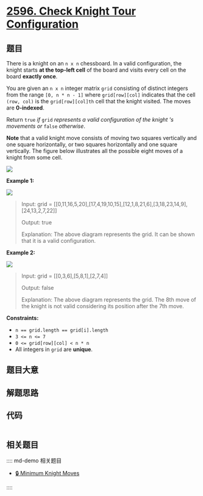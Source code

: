# [2596. Check Knight Tour Configuration](https://leetcode.com/problems/check-knight-tour-configuration)

## 题目

There is a knight on an `n x n` chessboard. In a valid configuration, the
knight starts **at the top-left cell** of the board and visits every cell on
the board **exactly once**.

You are given an `n x n` integer matrix `grid` consisting of distinct integers
from the range `[0, n * n - 1]` where `grid[row][col]` indicates that the cell
`(row, col)` is the `grid[row][col]th` cell that the knight visited. The moves
are **0-indexed**.

Return `true` _if_ `grid` _represents a valid configuration of the knight 's
movements or_ `false` _otherwise_.

**Note** that a valid knight move consists of moving two squares vertically
and one square horizontally, or two squares horizontally and one square
vertically. The figure below illustrates all the possible eight moves of a
knight from some cell.

![](https://assets.leetcode.com/uploads/2018/10/12/knight.png)



**Example 1:**

![](https://assets.leetcode.com/uploads/2022/12/28/yetgriddrawio-5.png)

> Input: grid = [[0,11,16,5,20],[17,4,19,10,15],[12,1,8,21,6],[3,18,23,14,9],[24,13,2,7,22]]
> 
> Output: true
> 
> Explanation: The above diagram represents the grid. It can be shown that it is a valid configuration.

**Example 2:**

![](https://assets.leetcode.com/uploads/2022/12/28/yetgriddrawio-6.png)

> Input: grid = [[0,3,6],[5,8,1],[2,7,4]]
> 
> Output: false
> 
> Explanation: The above diagram represents the grid. The 8th move of the knight is not valid considering its position after the 7th move.

**Constraints:**

  * `n == grid.length == grid[i].length`
  * `3 <= n <= 7`
  * `0 <= grid[row][col] < n * n`
  * All integers in `grid` are **unique**.


## 题目大意

## 解题思路

## 代码

```javascript

```

## 相关题目

:::: md-demo 相关题目
- [🔒 Minimum Knight Moves](https://leetcode.com/problems/minimum-knight-moves)

::::
